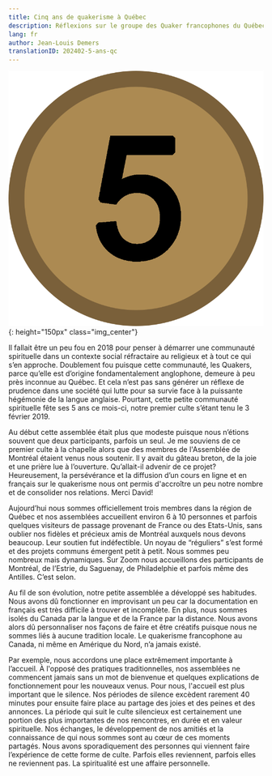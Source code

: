 ```yaml
---
title: Cinq ans de quakerisme à Québec
description: Réflexions sur le groupe des Quaker francophones du Québec
lang: fr
author: Jean-Louis Demers
translationID: 202402-5-ans-qc
---
```

![Cinq](/assets/images/posts/cinq_ans.png){: height="150px" class="img_center"}

Il fallait être un peu fou en 2018 pour penser à démarrer une communauté spirituelle dans un contexte social réfractaire au religieux et à tout ce qui s’en approche. Doublement fou puisque cette communauté, les Quakers, parce qu’elle est d’origine fondamentalement anglophone, demeure à peu près inconnue au Québec. Et cela n’est pas sans générer un réflexe de prudence dans une société qui lutte pour sa survie face à la puissante hégémonie de la langue anglaise. Pourtant, cette petite communauté spirituelle fête ses 5 ans ce mois-ci, notre premier culte s’étant tenu le 3 février 2019.

Au début cette assemblée était plus que modeste puisque nous n’étions souvent que deux participants, parfois un seul. Je me souviens de ce premier culte à la chapelle alors que des membres de l&#39;Assemblée de Montréal étaient venus nous soutenir. Il y avait du gâteau breton, de la joie  et une prière lue à l’ouverture. Qu’allait-il advenir de ce projet? Heureusement, la persévérance et la diffusion d’un cours en ligne et en français sur le quakerisme nous ont permis d&#39;accroître un peu notre nombre et de consolider nos relations. Merci David!

Aujourd’hui nous sommes officiellement trois membres dans la région de Québec et nos assemblées accueillent environ 6 à 10 personnes et parfois quelques visiteurs de passage provenant de France ou des Etats-Unis, sans oublier nos fidèles et précieux amis de Montréal auxquels nous devons beaucoup. Leur soutien fut indéfectible. Un noyau de “réguliers” s’est formé et des projets communs émergent petit à petit. Nous sommes peu nombreux mais dynamiques. Sur Zoom nous accueillons des participants de Montréal, de l’Estrie, du Saguenay, de Philadelphie et parfois même des Antilles. C’est selon.

Au fil de son évolution, notre petite assemblée a développé ses habitudes. Nous avons dû fonctionner en improvisant un peu car la documentation en français est très difficile à trouver et incomplète. En plus, nous sommes isolés du Canada par la langue et de la France par la distance. Nous avons alors dû personnaliser nos façons de faire et être créatifs puisque nous ne sommes liés à aucune tradition locale. Le quakerisme francophone au Canada, ni même en Amérique du Nord, n’a jamais existé.

Par exemple, nous accordons une place extrêmement importante à l’accueil. À l&#39;opposé des pratiques traditionnelles, nos assemblées ne commencent jamais sans un mot de bienvenue et quelques explications de fonctionnement pour les nouveaux venus. Pour nous, l&#39;accueil est plus important que le silence. Nos périodes de silence excèdent rarement 40 minutes pour ensuite faire place au partage des joies et des peines et des annonces. La période qui suit le culte silencieux est certainement une portion des plus importantes de nos rencontres, en durée et en valeur spirituelle. Nos échanges, le développement de nos amitiés et la connaissance de qui nous sommes sont au cœur de ces moments partagés. Nous avons sporadiquement des personnes qui viennent faire l’expérience de cette forme de culte. Parfois elles reviennent, parfois elles ne reviennent pas. La spiritualité est une affaire personnelle.

